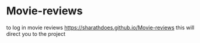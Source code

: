 # Movie-reviews
to log in movie reviews 
https://sharathdoes.github.io/Movie-reviews
this will direct you to the project 
